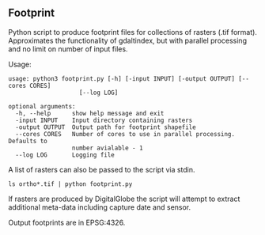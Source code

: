 ## Footprint

Python script to produce footprint files for collections of rasters (.tif format).
Approximates the functionality of gdaltindex, but with parallel processing and no limit on number of input files.

Usage:

```
usage: python3 footprint.py [-h] [-input INPUT] [-output OUTPUT] [--cores CORES]
                    [--log LOG]

optional arguments:
  -h, --help      show help message and exit
  -input INPUT    Input directory containing rasters
  -output OUTPUT  Output path for footprint shapefile
  --cores CORES   Number of cores to use in parallel processing. Defaults to
                  number avialable - 1
  --log LOG       Logging file
```

A list of rasters can also be passed to the script via stdin.
```
ls ortho*.tif | python footprint.py
```

If rasters are produced by DigitalGlobe the script will attempt to extract additional meta-data including capture date
and sensor.

Output footprints are in EPSG:4326.
